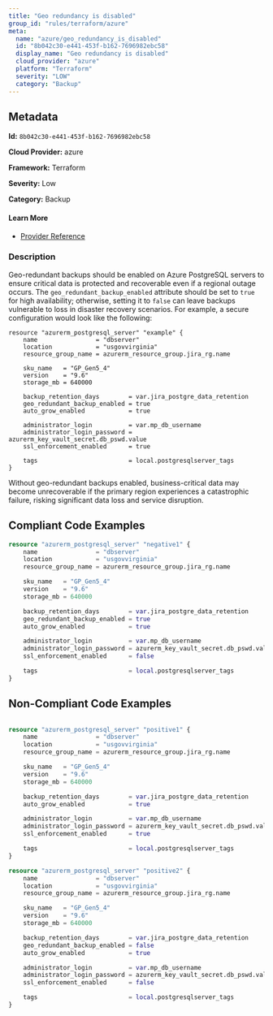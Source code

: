 ```yaml
---
title: "Geo redundancy is disabled"
group_id: "rules/terraform/azure"
meta:
  name: "azure/geo_redundancy_is_disabled"
  id: "8b042c30-e441-453f-b162-7696982ebc58"
  display_name: "Geo redundancy is disabled"
  cloud_provider: "azure"
  platform: "Terraform"
  severity: "LOW"
  category: "Backup"
---
```

## Metadata

**Id:** `8b042c30-e441-453f-b162-7696982ebc58`

**Cloud Provider:** azure

**Framework:** Terraform

**Severity:** Low

**Category:** Backup

#### Learn More

 - [Provider Reference](https://registry.terraform.io/providers/hashicorp/azurerm/latest/docs/resources/postgresql_server)

### Description

 Geo-redundant backups should be enabled on Azure PostgreSQL servers to ensure critical data is protected and recoverable even if a regional outage occurs. The `geo_redundant_backup_enabled` attribute should be set to `true` for high availability; otherwise, setting it to `false` can leave backups vulnerable to loss in disaster recovery scenarios. For example, a secure configuration would look like the following:

```
resource "azurerm_postgresql_server" "example" {
    name                = "dbserver"
    location            = "usgovvirginia"
    resource_group_name = azurerm_resource_group.jira_rg.name

    sku_name   = "GP_Gen5_4"
    version    = "9.6"
    storage_mb = 640000

    backup_retention_days        = var.jira_postgre_data_retention
    geo_redundant_backup_enabled = true
    auto_grow_enabled            = true

    administrator_login          = var.mp_db_username
    administrator_login_password = azurerm_key_vault_secret.db_pswd.value
    ssl_enforcement_enabled      = true

    tags                         = local.postgresqlserver_tags
}
```
Without geo-redundant backups enabled, business-critical data may become unrecoverable if the primary region experiences a catastrophic failure, risking significant data loss and service disruption.


## Compliant Code Examples
```terraform
resource "azurerm_postgresql_server" "negative1" {
    name                = "dbserver"
    location            = "usgovvirginia"
    resource_group_name = azurerm_resource_group.jira_rg.name

    sku_name   = "GP_Gen5_4"
    version    = "9.6"
    storage_mb = 640000

    backup_retention_days        = var.jira_postgre_data_retention
    geo_redundant_backup_enabled = true
    auto_grow_enabled            = true

    administrator_login          = var.mp_db_username
    administrator_login_password = azurerm_key_vault_secret.db_pswd.value
    ssl_enforcement_enabled      = false

    tags                         = local.postgresqlserver_tags
}

```
## Non-Compliant Code Examples
```terraform

resource "azurerm_postgresql_server" "positive1" {
    name                = "dbserver"
    location            = "usgovvirginia"
    resource_group_name = azurerm_resource_group.jira_rg.name

    sku_name   = "GP_Gen5_4"
    version    = "9.6"
    storage_mb = 640000

    backup_retention_days        = var.jira_postgre_data_retention
    auto_grow_enabled            = true

    administrator_login          = var.mp_db_username
    administrator_login_password = azurerm_key_vault_secret.db_pswd.value
    ssl_enforcement_enabled      = true

    tags                         = local.postgresqlserver_tags
}

resource "azurerm_postgresql_server" "positive2" {
    name                = "dbserver"
    location            = "usgovvirginia"
    resource_group_name = azurerm_resource_group.jira_rg.name

    sku_name   = "GP_Gen5_4"
    version    = "9.6"
    storage_mb = 640000

    backup_retention_days        = var.jira_postgre_data_retention
    geo_redundant_backup_enabled = false
    auto_grow_enabled            = true

    administrator_login          = var.mp_db_username
    administrator_login_password = azurerm_key_vault_secret.db_pswd.value
    ssl_enforcement_enabled      = false

    tags                         = local.postgresqlserver_tags
}

```